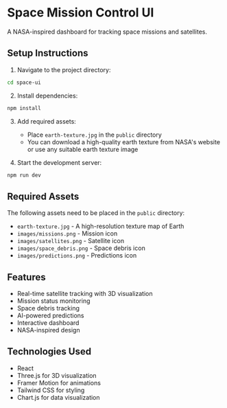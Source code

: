 # Space Mission Control UI

A NASA-inspired dashboard for tracking space missions and satellites.

## Setup Instructions

1. Navigate to the project directory:
```bash
cd space-ui
```

2. Install dependencies:
```bash
npm install
```

3. Add required assets:
   - Place `earth-texture.jpg` in the `public` directory
   - You can download a high-quality earth texture from NASA's website or use any suitable earth texture image

4. Start the development server:
```bash
npm run dev
```

## Required Assets

The following assets need to be placed in the `public` directory:
- `earth-texture.jpg` - A high-resolution texture map of Earth
- `images/missions.png` - Mission icon
- `images/satellites.png` - Satellite icon
- `images/space_debris.png` - Space debris icon
- `images/predictions.png` - Predictions icon

## Features

- Real-time satellite tracking with 3D visualization
- Mission status monitoring
- Space debris tracking
- AI-powered predictions
- Interactive dashboard
- NASA-inspired design

## Technologies Used

- React
- Three.js for 3D visualization
- Framer Motion for animations
- Tailwind CSS for styling
- Chart.js for data visualization
